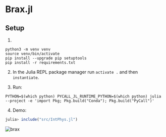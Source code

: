 # Brax.jl

## Setup 

1.
```shell
python3 -m venv venv
source venv/bin/activate
pip install --upgrade pip setuptools
pip install -r requirements.txt
```

2. In the Julia REPL package manager run `activate .` and then `instantiate`.

3. Run:
```shell
PYTHON=$(which python) PYCALL_JL_RUNTIME_PYTHON=$(which python) julia --project -e 'import Pkg; Pkg.build("Conda"); Pkg.build("PyCall")'
```

4. Demo:
```julia
julia> include("src/IntPhys.jl")

```

![brax](https://user-images.githubusercontent.com/17325401/177685545-58276c72-98f0-4fa2-a7ae-360b0c79bcc9.png)
